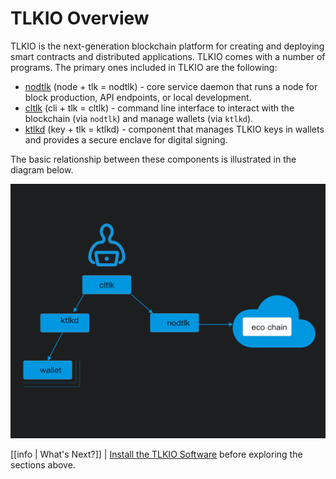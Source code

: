 
# TLKIO Overview


TLKIO is the next-generation blockchain platform for creating and deploying smart contracts and distributed applications. TLKIO comes with a number of programs. The primary ones included in TLKIO are the following:

* [nodtlk](01_nodtlk/index.md) (node + tlk = nodtlk)  - core service daemon that runs a node for block production, API endpoints, or local development.
* [cltlk](02_cltlk/index.md) (cli + tlk = cltlk) - command line interface to interact with the blockchain (via `nodtlk`) and manage wallets (via `ktlkd`).
* [ktlkd](03_ktlkd/index.md) (key + tlk = ktlkd) - component that manages TLKIO keys in wallets and provides a secure enclave for digital signing.

The basic relationship between these components is illustrated in the diagram below.

![TLKIO components](./images/ecochain_component.png)

[[info | What's Next?]]
| [Install the TLKIO Software](00_install/index.md) before exploring the sections above.
